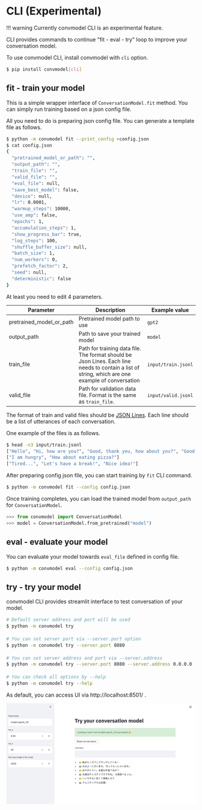 # CLI (Experimental)

!!! warning
    Currently convmodel CLI is an experimental feature.

CLI provides commands to continue "fit - eval - try" loop to improve your conversation model.


To use convmodel CLI, install convmodel with `cli` option.

```sh
$ pip install convmodel[cli]
```

## fit - train your model

This is a simple wrapper interface of `ConversationModel.fit` method.
You can simply run training based on a json config file.

All you need to do is preparing json config file.
You can generate a template file as follows.

```sh
$ python -m convmodel fit --print_config >config.json
$ cat config.json
{
  "pretrained_model_or_path": "",
  "output_path": "",
  "train_file": "",
  "valid_file": "",
  "eval_file": null,
  "save_best_model": false,
  "device": null,
  "lr": 0.0001,
  "warmup_steps": 10000,
  "use_amp": false,
  "epochs": 1,
  "accumulation_steps": 1,
  "show_progress_bar": true,
  "log_steps": 100,
  "shuffle_buffer_size": null,
  "batch_size": 1,
  "num_workers": 0,
  "prefetch_factor": 2,
  "seed": null,
  "deterministic": false
}
```

At least you need to edit 4 parameters.

| Parameter | Description | Example value |
| --- | --- | --- |
| pretrained_model_or_path | Pretrained model path to use | `gpt2` |
| output_path | Path to save your trained model | `model` |
| train_file | Path for training data file. The format should be Json Lines. Each line needs to contain a list of string, which are one example of conversation | `input/train.jsonl` |
| valid_file | Path for validation data file. Format is the same as `train_file`. | `input/valid.jsonl` |

The format of train and valid files should be [JSON Lines](https://jsonlines.org/).
Each line should be a list of utterances of each conversation.

One example of the files is as follows.

```sh
$ head -n3 input/train.jsonl
["Hello", "Hi, how are you?", "Good, thank you, how about you?", "Good, thanks!"]
["I am hungry", "How about eating pizza?"]
["Tired...", "Let's have a break!", "Nice idea!"]
```

After preparing config json file, you can start training by `fit` CLI command.

```sh
$ python -m convmodel fit --config config.json
```

Once training completes, you can load the trained model from `output_path` for `ConversationModel`.

```py
>>> from convmodel import ConversationModel
>>> model = ConversationModel.from_pretrained("model")
```

## eval - evaluate your model

You can evaluate your model towards `eval_file` defined in config file.

```sh
$ python -m convmodel eval --config config.json
```

## try - try your model

convmodel CLI provides streamlit interface to test conversation of your model.

```sh
# Default server address and port will be used
$ python -m convmodel try

# You can set server port via --server.port option
$ python -m convmodel try --server.port 8080

# You can set server address and port via --server.address
$ python -m convmodel try --server.port 8080 --server.address 0.0.0.0

# You can check all options by --help
$ python -m convmodel try --help
```

As default, you can access UI via http://localhost:8501/ .

![convmodel_streamlit](img/convmodel_streamlit.jpg)
